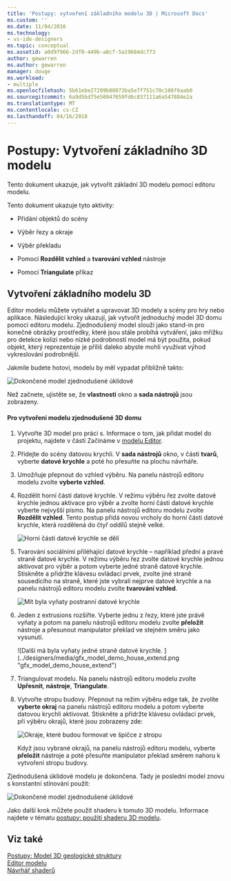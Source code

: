 ```yaml
---
title: 'Postupy: vytvoření základního modelu 3D | Microsoft Docs'
ms.custom: ''
ms.date: 11/04/2016
ms.technology:
- vs-ide-designers
ms.topic: conceptual
ms.assetid: a0d97966-2df8-449b-a8cf-5a19684dc773
author: gewarren
ms.author: gewarren
manager: douge
ms.workload:
- multiple
ms.openlocfilehash: 5b61ebe27209b80873ba5e7f751c70c106f6aab0
ms.sourcegitcommit: 6a9d5bd75e50947659fd6c837111a6a547884e2a
ms.translationtype: MT
ms.contentlocale: cs-CZ
ms.lasthandoff: 04/16/2018
---
```

# <a name="how-to-create-a-basic-3-d-model"></a>Postupy: Vytvoření základního 3D modelu
Tento dokument ukazuje, jak vytvořit základní 3D modelu pomocí editoru modelu.  
  
 Tento dokument ukazuje tyto aktivity:  
  
-   Přidání objektů do scény  
  
-   Výběr řezy a okraje  
  
-   Výběr překladu  
  
-   Pomocí **Rozdělit vzhled** a **tvarování vzhled** nástroje  
  
-   Pomocí **Triangulate** příkaz  
  
## <a name="creating-a-basic-3-d-model"></a>Vytvoření základního modelu 3D  
 Editor modelu můžete vytvářet a upravovat 3D modely a scény pro hry nebo aplikace. Následující kroky ukazují, jak vytvořit jednoduchý model 3D domu pomocí editoru modelu. Zjednodušený model slouží jako stand-in pro konečné obrázky prostředky, které jsou stále probíhá vytváření, jako mřížku pro detekce kolizí nebo nízké podrobností model má být použita, pokud objekt, který reprezentuje je příliš daleko abyste mohli využívat výhod vykreslování podrobnější.  
  
 Jakmile budete hotovi, modelu by měl vypadat přibližně takto:  
  
 ![Dokončené model zjednodušené úklidové](../designers/media/gfx_model_demo_house_final.png "gfx_model_demo_house_final")  
  
 Než začnete, ujistěte se, že **vlastnosti** okno a **sada nástrojů** jsou zobrazeny.  
  
#### <a name="to-create-a-simplified-3-d-model-of-a-house"></a>Pro vytvoření modelu zjednodušené 3D domu  
  
1.  Vytvořte 3D model pro práci s. Informace o tom, jak přidat model do projektu, najdete v části Začínáme v [modelu Editor](../designers/model-editor.md).  
  
2.  Přidejte do scény datovou krychli. V **sada nástrojů** okno, v části **tvarů**, vyberte **datové krychle** a poté ho přesuňte na plochu návrháře.  
  
3.  Umožňuje přepnout do vzhled výběru. Na panelu nástrojů editoru modelu zvolte **vyberte vzhled**.  
  
4.  Rozdělit horní části datové krychle. V režimu výběru řez zvolte datové krychle jednou aktivace pro výběr a zvolte horní části datové krychle vyberte nejvyšší písmo. Na panelu nástrojů editoru modelu zvolte **Rozdělit vzhled**. Tento postup přidá novou vrcholy do horní části datové krychle, která rozdělená do čtyř oddílů stejně velké.  
  
     ![Horní části datové krychle se dělí](../designers/media/gfx_model_demo_house_subdiv.png "gfx_model_demo_house_subdiv")  
  
5.  Tvarování sociálními přiléhající datové krychle – například přední a pravé straně datové krychle. V režimu výběru řez zvolte datové krychle jednou aktivovat pro výběr a potom vyberte jedné straně datové krychle. Stiskněte a přidržte klávesu ovládací prvek, zvolte jiné straně sousedícího na straně, které jste vybrali nejprve datové krychle a na panelu nástrojů editoru modelu zvolte **tvarování vzhled**.  
  
     ![Mít byla vyňaty postranní datové krychle](../designers/media/gfx_model_demo_house_extrude.png "gfx_model_demo_house_extrude")  
  
6.  Jeden z extrusions rozšiřte. Vyberte jednu z řezy, které jste právě vyňaty a potom na panelu nástrojů editoru modelu zvolte **přeložit** nástroje a přesunout manipulator překlad ve stejném směru jako vysunutí.  
  
     ![Další má byla vyňaty jedné straně datové krychle. ] (../designers/media/gfx_model_demo_house_extend.png "gfx_model_demo_house_extend")  
  
7.  Triangulovat modelu. Na panelu nástrojů editoru modelu zvolte **Upřesnit**, **nástroje**, **Triangulate**.  
  
8.  Vytvořte stropu budovy. Přepnout na režim výběru edge tak, že zvolíte **vyberte okraj** na panelu nástrojů editoru modelu a potom vyberte datovou krychli aktivovat. Stiskněte a přidržte klávesu ovládací prvek, při výběru okrajů, které jsou zobrazeny zde:  
  
     ![Okraje, které budou formovat ve špičce z stropu](../designers/media/gfx_model_demo_house_edges.png "gfx_model_demo_house_edges")  
  
     Když jsou vybrané okrajů, na panelu nástrojů editoru modelu, vyberte **přeložit** nástroje a poté přesuňte manipulator překlad směrem nahoru k vytvoření stropu budovy.  
  
 Zjednodušená úklidové modelu je dokončena. Tady je poslední model znovu s konstantní stínování použít:  
  
 ![Dokončené model zjednodušené úklidové](../designers/media/gfx_model_demo_house_final.png "gfx_model_demo_house_final")  
  
 Jako další krok můžete použít shaderu k tomuto 3D modelu. Informace najdete v tématu [postupy: použití shaderu 3D modelu](../designers/how-to-apply-a-shader-to-a-3-d-model.md).  
  
## <a name="see-also"></a>Viz také  
 [Postupy: Model 3D geologické struktury](../designers/how-to-model-3-d-terrain.md)   
 [Editor modelu](../designers/model-editor.md)   
 [Návrhář shaderů](../designers/shader-designer.md)